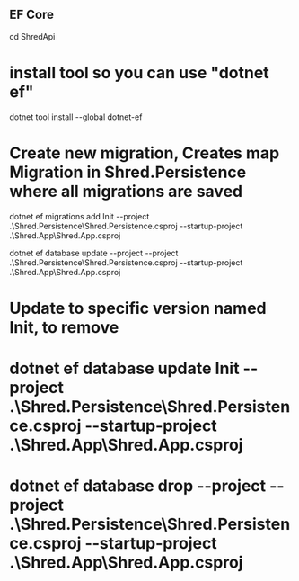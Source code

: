 
## EF Core

cd ShredApi

# install tool so you can use "dotnet ef"
dotnet tool install --global dotnet-ef

# Create new migration, Creates map Migration in Shred.Persistence where all migrations are saved
dotnet ef migrations add Init --project .\Shred.Persistence\Shred.Persistence.csproj --startup-project .\Shred.App\Shred.App.csproj

dotnet ef database update --project --project .\Shred.Persistence\Shred.Persistence.csproj --startup-project .\Shred.App\Shred.App.csproj

# Update to specific version named Init, to remove 
# dotnet ef database update Init --project .\Shred.Persistence\Shred.Persistence.csproj --startup-project .\Shred.App\Shred.App.csproj

# dotnet ef database drop --project --project .\Shred.Persistence\Shred.Persistence.csproj --startup-project .\Shred.App\Shred.App.csproj
